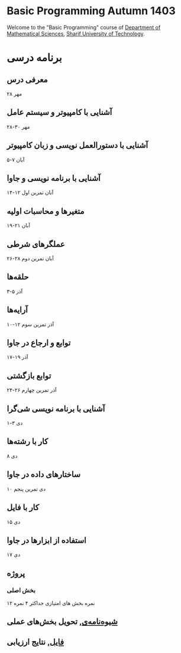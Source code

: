 # Basic Programming Autumn 1403
Welcome to the "Basic Programming" course of [Department of Mathematical Sciences](http://math.sharif.edu), [Sharif University of Technology](https://sharif.edu).

# برنامه درسی 
## معرفی درس 
   ۲۸ مهر
## آشنایی با کامپیوتر و سیستم عامل
   ۲۸-۳۰ مهر
## آشنایی با دستورالعمل نویسی و زبان کامپیوتر
   ۵-۷ آبان
## آشنایی با برنامه نویسی و جاوا
   ۱۴-۱۲ آبان
   تمرین اول
## متغیرها و محاسبات اولیه
   ۱۹-۲۱ آبان
## عملگرهای شرطی
   ۲۶-۲۸ آبان
    تمرین دوم
## حلقه‌ها
   ۳-۵ آذر
## آرایه‌ها
   ۱۰-۱۲ آذر 
   تمرین سوم
## توابع و ارجاع در جاوا
   ۱۷-۱۹ آذر
## توابع بازگشتی
   ۲۴-۲۶ آذر
   تمرین چهارم
## آشنایی با برنامه نویسی شی‌گرا
   ۱-۳ دی
## کار با رشته‌ها
   ۸ دی
## ساختارهای داده در جاوا
   ۱۰ دی
   تمرین پنجم
## کار با فایل
   ۱۵ دی
## استفاده از ابزارها در جاوا
   ۱۷ دی
   ## پروژه
   ### بخش اصلی 
   ۱۲ نمره
   بخش های امتیازی حداکثر ۴ نمره
   ## [شیوه‌نامه‌ی](https://docs.google.com/document/d/128ewNmCjNrep58gVI-zU369GsI3pRn3NeebraLQzRRU/edit?tab=t.0), تحویل بخش‌های عملی
   ## [فایل](https://docs.google.com/spreadsheets/d/1pgOZ_LtdX7Du9OJ9I6MFxSUBgWHmYniUCaOjDy5tm5s/edit?usp=sharing), نتایج ارزیابی
   
